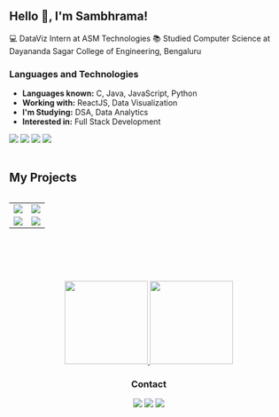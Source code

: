 
## Hello 👋, I'm Sambhrama!


💻 DataViz Intern at ASM Technologies
📚 Studied Computer Science at Dayananda Sagar College of Engineering, Bengaluru

### Languages and Technologies
- **Languages known:** C, Java, JavaScript, Python
- **Working with:** ReactJS, Data Visualization
- **I'm Studying:** DSA, Data Analytics
- **Interested in:** Full Stack Development

<div>
    <img src="https://img.shields.io/badge/Java-00599C?style=for-the-badge&logo=java&logoColor=white">
    <img src="https://img.shields.io/badge/JavaScript-00599C?style=for-the-badge&logo=javascript&logoColor=white">
    <img src="https://img.shields.io/badge/ReactJS-00599C?style=for-the-badge&logo=react&logoColor=white">
    <img src="https://img.shields.io/badge/Python-00599C?style=for-the-badge&logo=python&logoColor=white">
</div>
&nbsp;

## My Projects
<table align="center">
 <table>
  <tr>
    <td>
      <a href="https://github.com/sambhrama24/deCrypt">
        <img src="https://github-readme-stats.vercel.app/api/pin/?username=sambhrama24&repo=deCrypt&bg_color=23282E&text_color=9f9f9f" />
      </a>
    </td>
    <td>
      <a href="https://github.com/vinubhat10/Dynamic_Gesture">
        <img src="https://github-readme-stats.vercel.app/api/pin/?username=vinubhat10&repo=Dynamic_Gesture&bg_color=23282E&text_color=9f9f9f" />
      </a>
    </td>
  </tr>
  <tr>
    <td>
      <a href="https://github.com/sambhrama24/Yotube-Transcript-Summarizer">
        <img src="https://github-readme-stats.vercel.app/api/pin/?username=sambhrama24&repo=Yotube-Transcript-Summarizer&bg_color=23282E&text_color=9f9f9f" />
      </a>
    </td>
    <td>
      <a href="https://github.com/sambhrama24/todo-list">
        <img src="https://github-readme-stats.vercel.app/api/pin/?username=sambhrama24&repo=todo-list&bg_color=23282E&text_color=9f9f9f" />
      </a>
    </td>
  </tr>
</table>

  
</table>

<br><br>


&nbsp;

<div align="center">
<a href="https://github.com/sambhrama24">
    <img height="150em" src="https://github-readme-stats.vercel.app/api/?username=sambhrama24&show_icons=true&title_color=52ade9&icon_color=2cbf6d&text_color=9f9f9f&bg_color=23282E"/>
    <img height="150em" src="https://github-readme-stats.vercel.app/api/top-langs/?username=sambhrama24&layout=compact&show_icons=true&title_color=52ade9&icon_color=2cbf6d&text_color=9f9f9f&bg_color=23282E"/>
</a>
</div>

<h3 align="center"> Contact</h3>

<div align="center">
    
<p align="center">
  <a href = "https://www.linkedin.com/in/sambhramapatel"><img src="https://img.icons8.com/fluent/48/000000/linkedin.png"/></a>
<a href = "https://twitter.com/sambhrama_"><img src="https://img.icons8.com/fluent/48/000000/twitter.png"/></a>
<a href = "mailto:sambhramapatel@gmailcom"><img src="https://img.icons8.com/external-those-icons-lineal-color-those-icons/2x/external-Gmail-logos-and-brands-those-icons-lineal-color-those-icons.png"/></a>
</p>

<div>

</div>
</div>
